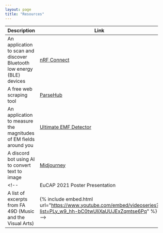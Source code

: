 ```yaml
---
layout: page
title: "Resources"
---
```


<!-- {% raw %}{% seo %}{% endraw %}
 -->
  
 <head>
</head>

<!-- Google tag (gtag.js) -->
<script async src="https://www.googletagmanager.com/gtag/js?id=G-TTC6RSBSSV"></script>
<script>
  window.dataLayer = window.dataLayer || [];
  function gtag(){dataLayer.push(arguments);}
  gtag('js', new Date());
  gtag('config', 'G-TTC6RSBSSV');
</script>

<!-- # Some Apps
## Useful
* [nRF Connect (Scanner for BLE devices)](https://play.google.com/store/apps/details?id=no.nordicsemi.android.mcp&hl=tr&gl=US)
* [ParseHub (Free web scraping tool)](https://www.parsehub.com/)
## Interesting
* [Ultimate EMF Detector](https://play.google.com/store/apps/details?id=com.mreprogramming.ultimateemfdetector&hl=tr&gl=US) 
* [Midjourney (Text to AI generated image)](https://www.midjourney.com/home/)

 
# Youtube Links
## Academic
{% include embed.html url="https://www.youtube.com/embed/ivT4r4EqRKQ" %}
## A list of excerpts from FA 49D (Music and the Visual Arts)
{% include embed.html url="https://www.youtube.com/embed/videoseries?list=PLy_w9_hh-bC0twUliXaUUJExZqmtse6Pq" %} -->

| Description       | Link      |
|------------------|------------------|
| An application to scan and discover Bluetooth low energy (BLE) devices | [nRF Connect](https://play.google.com/store/apps/details?id=no.nordicsemi.android.mcp&hl=tr&gl=US) 
| A free web scraping tool | [ParseHub](https://www.parsehub.com/)
| An application to measure the magnitudes of EM fields around you | [Ultimate EMF Detector](https://play.google.com/store/apps/details?id=com.mreprogramming.ultimateemfdetector&hl=tr&gl=US) 
| A discord bot using AI to convert text to image | [Midjourney](https://www.midjourney.com/home/) 
<!-- |EuCAP 2021 Poster Presentation | {% include embed.html url="https://www.youtube.com/embed/ivT4r4EqRKQ" %} 
|A list of excerpts from FA 49D (Music and the Visual Arts) | {% include embed.html url="https://www.youtube.com/embed/videoseries?list=PLy_w9_hh-bC0twUliXaUUJExZqmtse6Pq" %} -->

